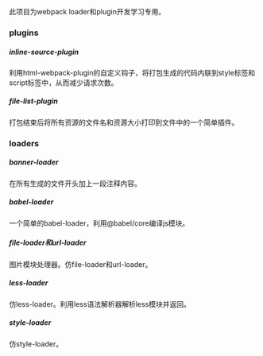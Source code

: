 此项目为webpack loader和plugin开发学习专用。

### plugins

##### inline-source-plugin
利用html-webpack-plugin的自定义钩子，将打包生成的代码内联到style标签和script标签中，从而减少请求次数。

##### file-list-plugin
打包结束后将所有资源的文件名和资源大小打印到文件中的一个简单插件。
### loaders

##### banner-loader
在所有生成的文件开头加上一段注释内容。

##### babel-loader
一个简单的babel-loader，利用@babel/core编译js模块。

##### file-loader和url-loader
图片模块处理器。仿file-loader和url-loader。

##### less-loader
仿less-loader。利用less语法解析器解析less模块并返回。

##### style-loader
仿style-loader。



